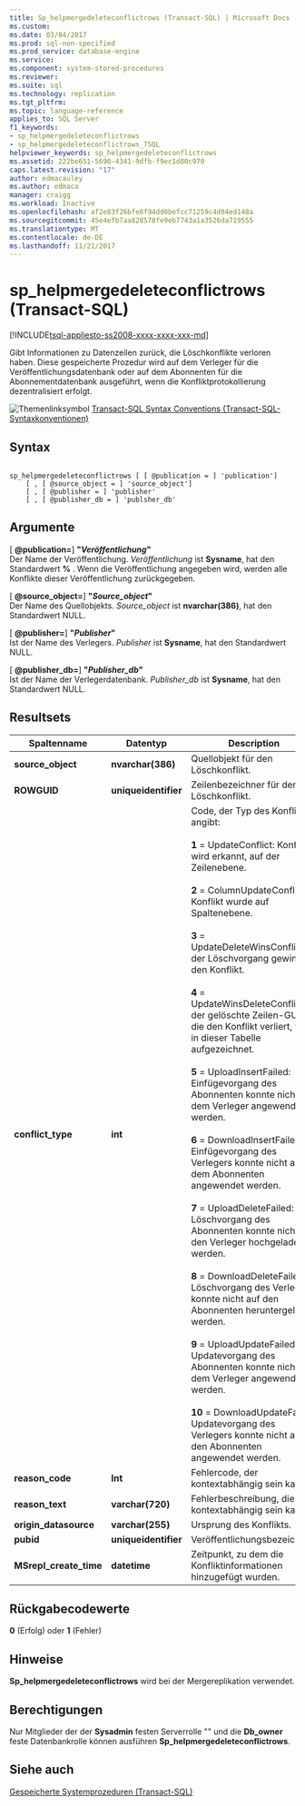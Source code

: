 ```yaml
---
title: Sp_helpmergedeleteconflictrows (Transact-SQL) | Microsoft Docs
ms.custom: 
ms.date: 03/04/2017
ms.prod: sql-non-specified
ms.prod_service: database-engine
ms.service: 
ms.component: system-stored-procedures
ms.reviewer: 
ms.suite: sql
ms.technology: replication
ms.tgt_pltfrm: 
ms.topic: language-reference
applies_to: SQL Server
f1_keywords:
- sp_helpmergedeleteconflictrows
- sp_helpmergedeleteconflictrows_TSQL
helpviewer_keywords: sp_helpmergedeleteconflictrows
ms.assetid: 222be651-5690-4341-9dfb-f9ec1d80c970
caps.latest.revision: "17"
author: edmacauley
ms.author: edmaca
manager: craigg
ms.workload: Inactive
ms.openlocfilehash: af2e83f26bfe8f94dd0befcc71259c4d04ed148a
ms.sourcegitcommit: 45e4efb7aa828578fe9eb7743a1a3526da719555
ms.translationtype: MT
ms.contentlocale: de-DE
ms.lasthandoff: 11/21/2017
---
```

# <a name="sphelpmergedeleteconflictrows-transact-sql"></a>sp_helpmergedeleteconflictrows (Transact-SQL)
[!INCLUDE[tsql-appliesto-ss2008-xxxx-xxxx-xxx-md](../../includes/tsql-appliesto-ss2008-xxxx-xxxx-xxx-md.md)]

  Gibt Informationen zu Datenzeilen zurück, die Löschkonflikte verloren haben. Diese gespeicherte Prozedur wird auf dem Verleger für die Veröffentlichungsdatenbank oder auf dem Abonnenten für die Abonnementdatenbank ausgeführt, wenn die Konfliktprotokollierung dezentralisiert erfolgt.  
  
 ![Themenlinksymbol](../../database-engine/configure-windows/media/topic-link.gif "Topic link icon") [Transact-SQL Syntax Conventions (Transact-SQL-Syntaxkonventionen)](../../t-sql/language-elements/transact-sql-syntax-conventions-transact-sql.md)  
  
## <a name="syntax"></a>Syntax  
  
```  
  
sp_helpmergedeleteconflictrows [ [ @publication = ] 'publication']  
    [ , [ @source_object = ] 'source_object']  
    [ , [ @publisher = ] 'publisher'  
    [ , [ @publisher_db = ] 'publsher_db'  
```  
  
## <a name="arguments"></a>Argumente  
 [  **@publication=**] **"***Veröffentlichung***"**  
 Der Name der Veröffentlichung. *Veröffentlichung* ist **Sysname**, hat den Standardwert  **%** . Wenn die Veröffentlichung angegeben wird, werden alle Konflikte dieser Veröffentlichung zurückgegeben.  
  
 [  **@source_object=**] **"***Source_object***"**  
 Der Name des Quellobjekts. *Source_object* ist **nvarchar(386)**, hat den Standardwert NULL.  
  
 [  **@publisher=**] **"***Publisher***"**  
 Ist der Name des Verlegers. *Publisher* ist **Sysname**, hat den Standardwert NULL.  
  
 [  **@publisher_db=**] **"***Publisher_db***"**  
 Ist der Name der Verlegerdatenbank. *Publisher_db* ist **Sysname**, hat den Standardwert NULL.  
  
## <a name="result-sets"></a>Resultsets  
  
|Spaltenname|Datentyp|Description|  
|-----------------|---------------|-----------------|  
|**source_object**|**nvarchar(386)**|Quellobjekt für den Löschkonflikt.|  
|**ROWGUID**|**uniqueidentifier**|Zeilenbezeichner für den Löschkonflikt.|  
|**conflict_type**|**int**|Code, der Typ des Konflikts angibt:<br /><br /> **1** = UpdateConflict: Konflikt wird erkannt, auf der Zeilenebene.<br /><br /> **2** = ColumnUpdateConflict: Konflikt wurde auf Spaltenebene.<br /><br /> **3** = UpdateDeleteWinsConflict: der Löschvorgang gewinnt den Konflikt.<br /><br /> **4** = UpdateWinsDeleteConflict: der gelöschte Zeilen-GUID, die den Konflikt verliert, wird in dieser Tabelle aufgezeichnet.<br /><br /> **5** = UploadInsertFailed: Einfügevorgang des Abonnenten konnte nicht auf dem Verleger angewendet werden.<br /><br /> **6** = DownloadInsertFailed: Einfügevorgang des Verlegers konnte nicht auf dem Abonnenten angewendet werden.<br /><br /> **7** = UploadDeleteFailed: Löschvorgang des Abonnenten konnte nicht an den Verleger hochgeladen werden.<br /><br /> **8** = DownloadDeleteFailed: Löschvorgang des Verlegers konnte nicht auf den Abonnenten heruntergeladen werden.<br /><br /> **9** = UploadUpdateFailed: Updatevorgang des Abonnenten konnte nicht auf dem Verleger angewendet werden.<br /><br /> **10** = DownloadUpdateFailed: Updatevorgang des Verlegers konnte nicht auf den Abonnenten angewendet werden.|  
|**reason_code**|**Int**|Fehlercode, der kontextabhängig sein kann.|  
|**reason_text**|**varchar(720)**|Fehlerbeschreibung, die kontextabhängig sein kann.|  
|**origin_datasource**|**varchar(255)**|Ursprung des Konflikts.|  
|**pubid**|**uniqueidentifier**|Veröffentlichungsbezeichner.|  
|**MSrepl_create_time**|**datetime**|Zeitpunkt, zu dem die Konfliktinformationen hinzugefügt wurden.|  
  
## <a name="return-code-values"></a>Rückgabecodewerte  
 **0** (Erfolg) oder **1** (Fehler)  
  
## <a name="remarks"></a>Hinweise  
 **Sp_helpmergedeleteconflictrows** wird bei der Mergereplikation verwendet.  
  
## <a name="permissions"></a>Berechtigungen  
 Nur Mitglieder der der **Sysadmin** festen Serverrolle "" und die **Db_owner** feste Datenbankrolle können ausführen **Sp_helpmergedeleteconflictrows**.  
  
## <a name="see-also"></a>Siehe auch  
 [Gespeicherte Systemprozeduren &#40;Transact-SQL&#41;](../../relational-databases/system-stored-procedures/system-stored-procedures-transact-sql.md)  
  
  
